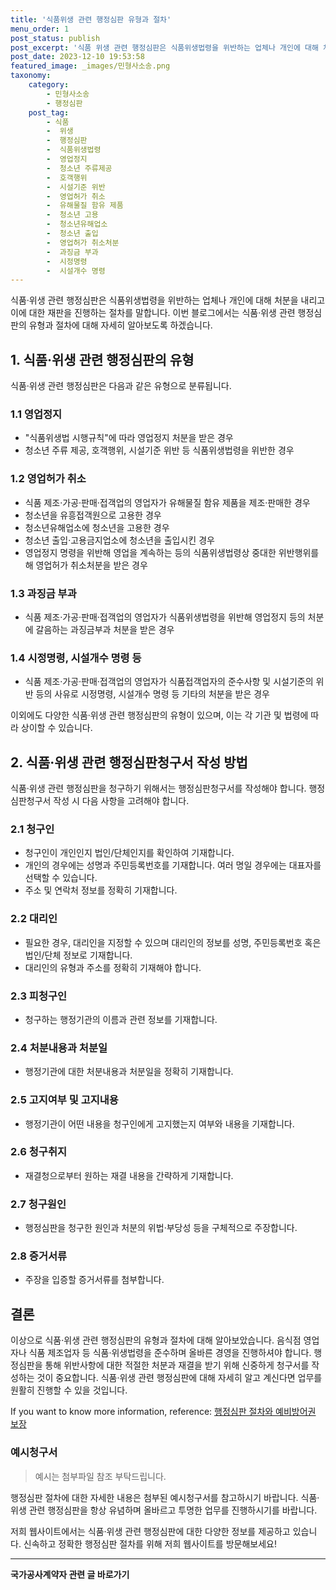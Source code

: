 ```yaml
---
title: '식품위생 관련 행정심판 유형과 절차'
menu_order: 1
post_status: publish
post_excerpt: '식품 위생 관련 행정심판은 식품위생법령을 위반하는 업체나 개인에 대해 처분을 내리고 이에 대한 재판을 진행하는 절차를 말합니다. 이번 블로그에서는 식품 위생 관련 행정심판의 유형과 절차에 대해 자세히 알아보도록 하겠습니다.'
post_date: 2023-12-10 19:53:58
featured_image: _images/민형사소송.png
taxonomy:
    category:
        - 민형사소송
        - 행정심판
    post_tag:
        - 식품
        -  위생
        -  행정심판
        -  식품위생법령
        -  영업정지
        -  청소년 주류제공
        -  호객행위
        -  시설기준 위반
        -  영업허가 취소
        -  유해물질 함유 제품
        -  청소년 고용
        -  청소년유해업소
        -  청소년 출입
        -  영업허가 취소처분
        -  과징금 부과
        -  시정명령
        -  시설개수 명령
---
```



식품·위생 관련 행정심판은 식품위생법령을 위반하는 업체나 개인에 대해 처분을 내리고 이에 대한 재판을 진행하는 절차를 말합니다. 이번 블로그에서는 식품·위생 관련 행정심판의 유형과 절차에 대해 자세히 알아보도록 하겠습니다.

## 1. 식품·위생 관련 행정심판의 유형

식품·위생 관련 행정심판은 다음과 같은 유형으로 분류됩니다.

### 1.1 영업정지

- "식품위생법 시행규칙"에 따라 영업정지 처분을 받은 경우
- 청소년 주류 제공, 호객행위, 시설기준 위반 등 식품위생법령을 위반한 경우

### 1.2 영업허가 취소

- 식품 제조·가공·판매·접객업의 영업자가 유해물질 함유 제품을 제조·판매한 경우
- 청소년을 유흥접객원으로 고용한 경우
- 청소년유해업소에 청소년을 고용한 경우
- 청소년 출입·고용금지업소에 청소년을 출입시킨 경우
- 영업정지 명령을 위반해 영업을 계속하는 등의 식품위생법령상 중대한 위반행위를 해 영업허가 취소처분을 받은 경우

### 1.3 과징금 부과

- 식품 제조·가공·판매·접객업의 영업자가 식품위생법령을 위반해 영업정지 등의 처분에 갈음하는 과징금부과 처분을 받은 경우

### 1.4 시정명령, 시설개수 명령 등

- 식품 제조·가공·판매·접객업의 영업자가 식품접객업자의 준수사항 및 시설기준의 위반 등의 사유로 시정명령, 시설개수 명령 등 기타의 처분을 받은 경우

이외에도 다양한 식품·위생 관련 행정심판의 유형이 있으며, 이는 각 기관 및 법령에 따라 상이할 수 있습니다.

## 2. 식품·위생 관련 행정심판청구서 작성 방법

식품·위생 관련 행정심판을 청구하기 위해서는 행정심판청구서를 작성해야 합니다. 행정심판청구서 작성 시 다음 사항을 고려해야 합니다.

### 2.1 청구인

- 청구인이 개인인지 법인/단체인지를 확인하여 기재합니다.
- 개인의 경우에는 성명과 주민등록번호를 기재합니다. 여러 명일 경우에는 대표자를 선택할 수 있습니다.
- 주소 및 연락처 정보를 정확히 기재합니다.

### 2.2 대리인

- 필요한 경우, 대리인을 지정할 수 있으며 대리인의 정보를 성명, 주민등록번호 혹은 법인/단체 정보로 기재합니다.
- 대리인의 유형과 주소를 정확히 기재해야 합니다.

### 2.3 피청구인

- 청구하는 행정기관의 이름과 관련 정보를 기재합니다.

### 2.4 처분내용과 처분일

- 행정기관에 대한 처분내용과 처분일을 정확히 기재합니다.

### 2.5 고지여부 및 고지내용

- 행정기관이 어떤 내용을 청구인에게 고지했는지 여부와 내용을 기재합니다.

### 2.6 청구취지

- 재결청으로부터 원하는 재결 내용을 간략하게 기재합니다.

### 2.7 청구원인

- 행정심판을 청구한 원인과 처분의 위법·부당성 등을 구체적으로 주장합니다.

### 2.8 증거서류

- 주장을 입증할 증거서류를 첨부합니다.

## 결론

이상으로 식품·위생 관련 행정심판의 유형과 절차에 대해 알아보았습니다. 음식점 영업자나 식품 제조업자 등 식품·위생법령을 준수하며 올바른 경영을 진행하셔야 합니다. 행정심판을 통해 위반사항에 대한 적절한 처분과 재결을 받기 위해 신중하게 청구서를 작성하는 것이 중요합니다. 식품·위생 관련 행정심판에 대해 자세히 알고 계신다면 업무를 원활히 진행할 수 있을 것입니다.

If you want to know more information, reference: [행정심판 절차와 예비방어권 보장](http://www.law.go.kr/lsInfoP.do?lsiSeq=218647#ajrtw213741)

### 예시청구서

> 예시는 첨부파일 참조 부탁드립니다.

행정심판 절차에 대한 자세한 내용은 첨부된 예시청구서를 참고하시기 바랍니다. 식품·위생 관련 행정심판을 항상 유념하며 올바르고 투명한 업무를 진행하시기를 바랍니다.

저희 웹사이트에서는 식품·위생 관련 행정심판에 대한 다양한 정보를 제공하고 있습니다. 신속하고 정확한 행정심판 절차를 위해 저희 웹사이트를 방문해보세요!
<!-- wp:separator -->
<hr class="wp-block-separator has-alpha-channel-opacity"/>
<!-- /wp:separator -->

<!-- wp:group {"backgroundColor":"base","layout":{"type":"constrained"}} -->
<div class="wp-block-group has-base-background-color has-background"><!-- wp:paragraph {"align":"center","fontSize":"medium"} -->
<p class="has-text-align-center has-large-font-size"><strong>국가공사계약자 관련 글 바로가기</strong></p>
<!-- /wp:paragraph -->


<!-- wp:latest-posts
{"categories":[{"id":6878,"count":19,"description":"","link":"https://uknowlaw.com/category/%ea%b5%ad%ea%b0%80%ea%b3%b5%ec%82%ac%ea%b3%84%ec%95%bd%ec%9e%90/","name":"국가공사계약자","slug":"국가공사계약자","taxonomy":"category","parent":0,"meta":[],"_links":{"self":[{"href":"https://uknowlaw.com/wp-json/wp/v2/categories/6878"}],"collection":[{"href":"https://uknowlaw.com/wp-json/wp/v2/categories"}],"about":[{"href":"https://uknowlaw.com/wp-json/wp/v2/taxonomies/category"}],"wp:post_type":[{"href":"https://uknowlaw.com/wp-json/wp/v2/posts?categories=6878"}],"curies":[{"name":"wp","href":"https://api.w.org/{rel}","templated":true}]}}],"postsToShow":100,"excerptLength":28,"postLayout":"grid","columns":2,"featuredImageAlign":"left","featuredImageSizeSlug":"large","fontSize":"small"} /--></div>
<!-- /wp:group -->